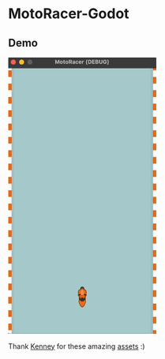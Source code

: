 # MotoRacer-Godot
Demo
----
<img src="demo.gif" width="300" />

Thank [Kenney](https://kenney.nl/) for these amazing [assets](https://kenney.nl/assets) :)
